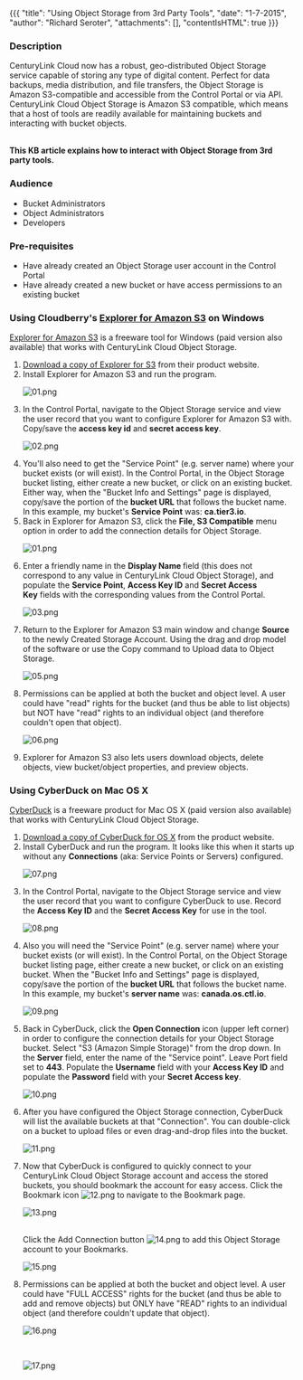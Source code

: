 {{{
  "title": "Using Object Storage from 3rd Party Tools",
  "date": "1-7-2015",
  "author": "Richard Seroter",
  "attachments": [],
  "contentIsHTML": true
}}}

<h3>Description</h3>
<p>CenturyLink Cloud now has a robust, geo-distributed Object Storage service capable of storing any type of digital content. Perfect for data backups, media distribution, and file transfers, the Object Storage is Amazon S3-compatible and accessible from
  the Control Portal or via API. CenturyLink Cloud Object Storage is Amazon S3 compatible, which means that a host of tools are readily available for maintaining buckets and interacting with bucket objects.</p>
  </br>
  <strong>This KB article explains how to interact with Object Storage from 3rd party tools.</strong>
</p>
<h3>Audience</h3>
<ul>
  <li>Bucket Administrators</li>
  <li>Object Administrators</li>
  <li>Developers</li>
</ul>
<h3>Pre-requisites</h3>
<ul>
  <li>Have already created an Object Storage user account in the Control Portal</li>
  <li>Have already created a new bucket or have access permissions to an existing bucket</li>
</ul> 
<h3>Using Cloudberry&#39;s <a href="http://www.cloudberrylab.com/">Explorer for Amazon S3</a>&nbsp;on Windows</h3>
  <p><a href="http://www.cloudberrylab.com/">Explorer for Amazon S3</a>&nbsp;is a freeware tool for Windows (paid version also available) that works with CenturyLink Cloud Object Storage.
  </p>
<ol>
  <li><a href="http://www.cloudberrylab.com/free-amazon-s3-explorer-cloudfront-IAM.aspx">Download a copy of Explorer for S3</a> from their product website.
  </li>
  <li>Install Explorer for Amazon S3 and run the program.
    <p><img src="https://t3n.zendesk.com/attachments/token/hk3EDH82esD9JlHc0XaJ1tCI6/?name=01.png" alt="01.png" />
    </p>
  </li>
  <li>In the Control Portal, navigate to the Object Storage service and view the user record that you want to configure Explorer for Amazon S3 with. Copy/save the&nbsp;<strong>access key id</strong>&nbsp;and&nbsp;<strong>secret access key</strong>.
    <p><img src="https://t3n.zendesk.com/attachments/token/fEYdYbXwcrEGGkfJBtavv318U/?name=02.png" alt="02.png" />
    </p>
  </li>
  <li>You&#39;ll also need to get the &#34;Service Point&#34; (e.g. server name) where your bucket exists (or will exist). In the Control Portal, in the Object Storage bucket listing, either create a new bucket, or click on an existing bucket. Either way, when the &#34;Bucket Info and Settings&#34; page is displayed, copy/save the portion of the <strong>bucket URL</strong> that follows the bucket name. In this example, my bucket&#39;s&nbsp;<strong>Service Point</strong>&nbsp;was: <strong>ca.tier3.io</strong>. 
  </li>
  <li>Back in Explorer for Amazon S3, click the <strong>File, S3 Compatible</strong> menu option in order to add the connection details for Object Storage.
    <p><img src="https://t3n.zendesk.com/attachments/token/87ta5NWRhlj7cmk0WlGlC84vX/?name=01.png" alt="01.png" />
    </p>
  </li>
  <li>Enter a friendly name in the&nbsp;<strong>Display Name&nbsp;</strong>field (this does not correspond to any value in CenturyLink Cloud Object Storage), and populate the <strong>Service Point</strong>,&nbsp;<strong>Access Key ID</strong>&nbsp;and&nbsp;<strong>Secret Access Key</strong>&nbsp;fields with the corresponding values from the Control Portal.
    <p><img src="https://t3n.zendesk.com/attachments/token/QqoxEfC8rImNPstoke3KDODmj/?name=03.png" alt="03.png" />
    </p>
  </li>
  <li>
    <p>Return to the Explorer for Amazon S3 main window and change <strong>Source</strong> to the newly Created Storage Account. Using the drag and drop model of the software or use the Copy command to Upload data to Object Storage.</p>
    <p><img src="https://t3n.zendesk.com/attachments/token/9BDZDWtOfEbqPvaJ64pHAvmI0/?name=05.png" alt="05.png" />
    </p>
  </li>
  <li>Permissions can be applied at both the bucket and object level. A user could have &#34;read&#34; rights for the bucket (and thus be able to list objects) but NOT have &#34;read&#34; rights to an individual object (and therefore couldn&#39;t open that object).
    <p><img src="https://t3n.zendesk.com/attachments/token/Cv1ndjweYcJSSc0lMoZgLdpT9/?name=06.png" alt="06.png" />
    </p>
  </li>
  <li>Explorer for Amazon S3 also lets users download objects, delete objects, view bucket/object properties, and preview objects.
  </li>
</ol>
<h3>Using CyberDuck on Mac OS X</h3>
  <p><a href="https://cyberduck.io/?l=en">CyberDuck</a>&nbsp;is a freeware product for Mac OS X (paid version also available) that works with CenturyLink Cloud Object Storage.
  </p>
<ol>
  <li><a href="https://update.cyberduck.io/Cyberduck-4.7.2.zip">Download a copy of CyberDuck for OS X</a> from the product website.</li>
  <li>Install CyberDuck and run the program. It looks like this when it starts up without any <strong>Connections</strong> (aka: Service Points or Servers) configured.
    <p><img src="file:///Users/davidgardner/Desktop/cyberduck-new-install.png" alt="07.png" />
    </p>
  </li>
  <li>In the Control Portal, navigate to the Object Storage service and view the user record that you want to configure CyberDuck to use. Record the&nbsp;<strong>Access Key ID</strong>&nbsp;and the&nbsp;<strong>Secret Access Key</strong>&nbsp;for use in the tool.
    <p><img src="file:///Users/davidgardner/Desktop/object-storage-user-record-edited.png" alt="08.png" />
    </p>
  </li>
  <li>Also you will need the &#34;Service Point&#34; (e.g. server name) where your bucket exists (or will exist). In the Control Portal, on the Object Storage bucket listing page, either create a new bucket, or click on an existing bucket. When the &#34;Bucket Info and Settings&#34; page is displayed, copy/save the portion of the&nbsp;<strong>bucket URL</strong>&nbsp;that follows the bucket name. In this example, my bucket&#39;s&nbsp;<strong>server name</strong>&nbsp;was: <strong>canada.os.ctl.io</strong>. 
    <p><img src="file:///Users/davidgardner/Desktop/object-storage-bucket-info-and-settings.png" alt="09.png" />
    </p>
  </li>
  <li>Back in CyberDuck, click the <strong>Open Connection</strong> icon (upper left corner) in order to configure the connection details for your Object Storage bucket. Select &#34;S3 (Amazon Simple Storage)&#34; from the drop down. In the&nbsp;<strong>Server</strong>&nbsp;field, enter the name of the &#34;Service point&#34;. Leave Port field set to <strong>443</strong>. Populate the <strong>Username</strong> field with your&nbsp;<strong>Access Key ID</strong>&nbsp;and populate the&nbsp;<strong>Password</strong>&nbsp;field with your&nbsp;<strong>Secret Access key</strong>. 
    <p><img src="file:///Users/davidgardner/Desktop/cyberduck-setup-connection.png" alt="10.png" />
    </p>
  </li>
  <li>
    <p>After you have configured the Object Storage connection, CyberDuck will list the available buckets at that &#34;Connection&#34;. You can double-click on a bucket to upload files or even drag-and-drop files into the bucket.</p>
    <p><img src="file:///Users/davidgardner/Desktop/cyberduck-established-connection.png" alt="11.png" />
    </p>
  </li>
  <li>Now that CyberDuck is configured to quickly connect to your CenturyLink Cloud Object Storage account and access the stored buckets, you should bookmark the account for easy access. Click the Bookmark icon <img src="file:///Users/davidgardner/Desktop/cyberduck-bookmark-icon.png" alt="12.png" /> to navigate to the Bookmark page. 
    <p><img src="file:///Users/davidgardner/Desktop/cyberduck-bookmark-page.png" alt="13.png" />
    </p>
    </br>
    Click the Add Connection button <img src="file:///Users/davidgardner/Desktop/cyberduck-bookmark-page-add-connection-icon.png" alt="14.png" /> to add this Object Storage account to your Bookmarks. 
    <p><img src="file:///Users/davidgardner/Desktop/cyberduck-bookmark-added.png" alt="15.png" />
    </p>
  </li>
  <li>Permissions can be applied at both the bucket and object level. A user could have &#34;FULL ACCESS&#34; rights for the bucket (and thus be able to add and remove objects) but ONLY have &#34;READ&#34; rights to an individual object (and therefore couldn&#39;t update that object).
    <p><img src="file:///Users/davidgardner/Desktop/cyberduck-bucket-permissions.png" alt="16.png" />
    </p>
    </br>   
    <p><img src="file:///Users/davidgardner/Desktop/cyberduck-object-permissions.png" alt="17.png" />
    </p>
  </li>
</ol>